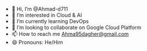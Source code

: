 - 👋 Hi, I’m @Ahmad-d711
- 👀 I’m interested in Cloud & AI
- 🌱 I’m currently learning DevOps
- 💞️ I’m looking to collaborate on Google Cloud Platform
- 📫 How to reach me Ahma95dagher@gmail.com
- 😄 Pronouns: He/Him

<!---
Ahmad-d711/Ahmad-d711 is a ✨ special ✨ repository because its `README.md` (this file) appears on your GitHub profile.
You can click the Preview link to take a look at your changes.
--->
